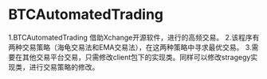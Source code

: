 # BTCAutomatedTrading

1.BTCAutomatedTrading 借助Xchange开源软件，进行的高频交易。
2.该程序有两种交易策略（海龟交易法和EMA交易法），在这两种策略中寻求最优交易。
3.需要在其他交易平台交易，只需修改client包下的实现类。同样可以修改stragegy实现类，进行交易策略的修改。
